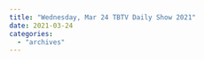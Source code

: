 ```yaml
---
title: "Wednesday, Mar 24 TBTV Daily Show 2021"
date: 2021-03-24
categories: 
  - "archives"
---
```



